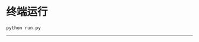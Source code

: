 # 终端运行

```shell
python run.py
```
****************************************************************************************************************************************************************************************************************************************************************************************************************************************************************************
